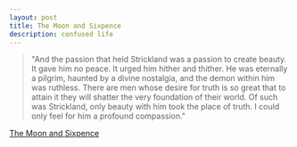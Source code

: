 ```yaml
---
layout: post
title: The Moon and Sixpence
description: confused life
---
```


> "And the passion that held Strickland was a passion to create beauty. It gave him no peace. It urged him hither and thither. He was eternally a pilgrim, haunted by a divine nostalgia, and the demon within him was ruthless. There are men whose desire for truth is so great that to attain it they will shatter the very foundation of their world. Of such was Strickland, only beauty with him took the place of truth. I could only feel for him a profound compassion."


[The Moon and Sixpence](http://www.gutenberg.org/files/222/222-h/222-h.htm)
